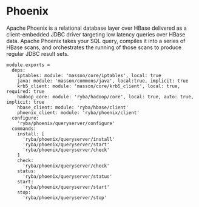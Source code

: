 
# Phoenix

Apache Phoenix is a relational database layer over HBase delivered as a client-embedded
JDBC driver targeting low latency queries over HBase data. Apache Phoenix takes
your SQL query, compiles it into a series of HBase scans, and orchestrates the
running of those scans to produce regular JDBC result sets.

    module.exports =
      deps:
        iptables: module: 'masson/core/iptables', local: true
        java: module: 'masson/commons/java', local:true, implicit: true
        krb5_client: module: 'masson/core/krb5_client', local: true, required: true
        hadoop_core: module: 'ryba/hadoop/core', local: true, auto: true, implicit: true
        hbase_client: module: 'ryba/hbase/client'
        phoenix_client: module: 'ryba/phoenix/client'
      configure:
        'ryba/phoenix/queryserver/configure'
      commands:
        install: [
          'ryba/phoenix/queryserver/install'
          'ryba/phoenix/queryserver/start'
          'ryba/phoenix/queryserver/check'
        ]
        check:
          'ryba/phoenix/queryserver/check'
        status:
          'ryba/phoenix/queryserver/status'
        start:
          'ryba/phoenix/queryserver/start'
        stop:
          'ryba/phoenix/queryserver/stop'
